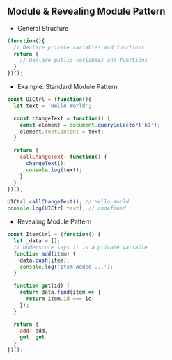 ## Module & Revealing Module Pattern

- General Structure
```js
(function(){
  // Declare private variables and functions
  return {
    // Declare public variables and functions
  }
})();
```

- Example: Standard Module Pattern
```js
const UICtrl = (function(){
  let text = 'Hello World';

  const changeText = function() {
    const element = document.querySelector('h1');
    element.textContent = text;
  }

  return {
    callChangeText: function() {
      changeText();
      console.log(text);
    }
  }
})();

UICtrl.callChangeText(); // Hello World
console.log(UICtrl.text); // undefined
```

- Revealing Module Pattern
```js
const ItemCtrl = (function() {
  let _data = [];
  // Underscore says it is a private variable
  function add(item) {
    data.push(item);
    console.log('Item Added....');
  }

  function get(id) {
    return data.find(item => {
      return item.id === id;
    });
  }

  return {
    add: add,
    get: get
  }
})();
```
